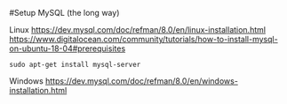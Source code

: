 #Setup MySQL (the long way)

Linux
https://dev.mysql.com/doc/refman/8.0/en/linux-installation.html
https://www.digitalocean.com/community/tutorials/how-to-install-mysql-on-ubuntu-18-04#prerequisites
```
sudo apt-get install mysql-server
```


Windows
https://dev.mysql.com/doc/refman/8.0/en/windows-installation.html
